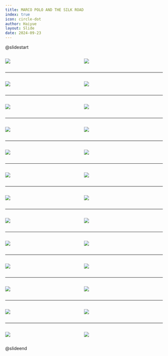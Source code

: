 ```yaml
---
title: MARCO POLO AND THE SILK ROAD
index: true
icon: circle-dot
author: Haiyue
layout: Slide
date: 2024-09-23
---
```

 
@slidestart

<div style="display:flex">
<div style="flex:1">

![](/reading/english/Level-Y/MARCO%20POLO%20AND%20THE%20SILK%20ROAD/001.webp)
</div>
<div style="flex:1">

![](/reading/english/Level-Y/MARCO%20POLO%20AND%20THE%20SILK%20ROAD/002.webp)
</div>
</div>

---

<div style="display:flex">
<div style="flex:1">

![](/reading/english/Level-Y/MARCO%20POLO%20AND%20THE%20SILK%20ROAD/003.webp)
</div>
<div style="flex:1">

![](/reading/english/Level-Y/MARCO%20POLO%20AND%20THE%20SILK%20ROAD/004.webp)
</div>
</div>

---

<div style="display:flex">
<div style="flex:1">

![](/reading/english/Level-Y/MARCO%20POLO%20AND%20THE%20SILK%20ROAD/005.webp)
</div>
<div style="flex:1">

![](/reading/english/Level-Y/MARCO%20POLO%20AND%20THE%20SILK%20ROAD/006.webp)
</div>
</div>

---

<div style="display:flex">
<div style="flex:1">

![](/reading/english/Level-Y/MARCO%20POLO%20AND%20THE%20SILK%20ROAD/007.webp)
</div>
<div style="flex:1">

![](/reading/english/Level-Y/MARCO%20POLO%20AND%20THE%20SILK%20ROAD/008.webp)
</div>
</div>

---

<div style="display:flex">
<div style="flex:1">

![](/reading/english/Level-Y/MARCO%20POLO%20AND%20THE%20SILK%20ROAD/009.webp)
</div>
<div style="flex:1">

![](/reading/english/Level-Y/MARCO%20POLO%20AND%20THE%20SILK%20ROAD/010.webp)
</div>
</div>

---

<div style="display:flex">
<div style="flex:1">

![](/reading/english/Level-Y/MARCO%20POLO%20AND%20THE%20SILK%20ROAD/011.webp)
</div>
<div style="flex:1">

![](/reading/english/Level-Y/MARCO%20POLO%20AND%20THE%20SILK%20ROAD/012.webp)
</div>
</div>

---

<div style="display:flex">
<div style="flex:1">

![](/reading/english/Level-Y/MARCO%20POLO%20AND%20THE%20SILK%20ROAD/013.webp)
</div>
<div style="flex:1">

![](/reading/english/Level-Y/MARCO%20POLO%20AND%20THE%20SILK%20ROAD/014.webp)
</div>
</div>

---

<div style="display:flex">
<div style="flex:1">

![](/reading/english/Level-Y/MARCO%20POLO%20AND%20THE%20SILK%20ROAD/015.webp)
</div>
<div style="flex:1">

![](/reading/english/Level-Y/MARCO%20POLO%20AND%20THE%20SILK%20ROAD/016.webp)
</div>
</div>

---

<div style="display:flex">
<div style="flex:1">

![](/reading/english/Level-Y/MARCO%20POLO%20AND%20THE%20SILK%20ROAD/017.webp)
</div>
<div style="flex:1">

![](/reading/english/Level-Y/MARCO%20POLO%20AND%20THE%20SILK%20ROAD/018.webp)
</div>
</div>

---

<div style="display:flex">
<div style="flex:1">

![](/reading/english/Level-Y/MARCO%20POLO%20AND%20THE%20SILK%20ROAD/019.webp)
</div>
<div style="flex:1">

![](/reading/english/Level-Y/MARCO%20POLO%20AND%20THE%20SILK%20ROAD/020.webp)
</div>
</div>

---

<div style="display:flex">
<div style="flex:1">

![](/reading/english/Level-Y/MARCO%20POLO%20AND%20THE%20SILK%20ROAD/021.webp)
</div>
<div style="flex:1">

![](/reading/english/Level-Y/MARCO%20POLO%20AND%20THE%20SILK%20ROAD/022.webp)
</div>
</div>

---

<div style="display:flex">
<div style="flex:1">

![](/reading/english/Level-Y/MARCO%20POLO%20AND%20THE%20SILK%20ROAD/023.webp)
</div>
<div style="flex:1">

![](/reading/english/Level-Y/MARCO%20POLO%20AND%20THE%20SILK%20ROAD/024.webp)
</div>
</div>

---

<div style="display:flex">
<div style="flex:1">

![](/reading/english/Level-Y/MARCO%20POLO%20AND%20THE%20SILK%20ROAD/025.webp)
</div>
<div style="flex:1">

![](/reading/english/Level-Y/MARCO%20POLO%20AND%20THE%20SILK%20ROAD/026.webp)
</div>
</div>

@slideend
